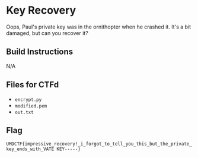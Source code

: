 # Key Recovery
Oops, Paul's private key was in the ornithopter when he crashed it. It's a bit damaged, but can you recover it?

## Build Instructions
N/A

## Files for CTFd
- `encrypt.py`
- `modified.pem`
- `out.txt`

## Flag

`UMDCTF{impressive_recovery!_i_forgot_to_tell_you_this_but_the_private_key_ends_with_VATE KEY-----}`